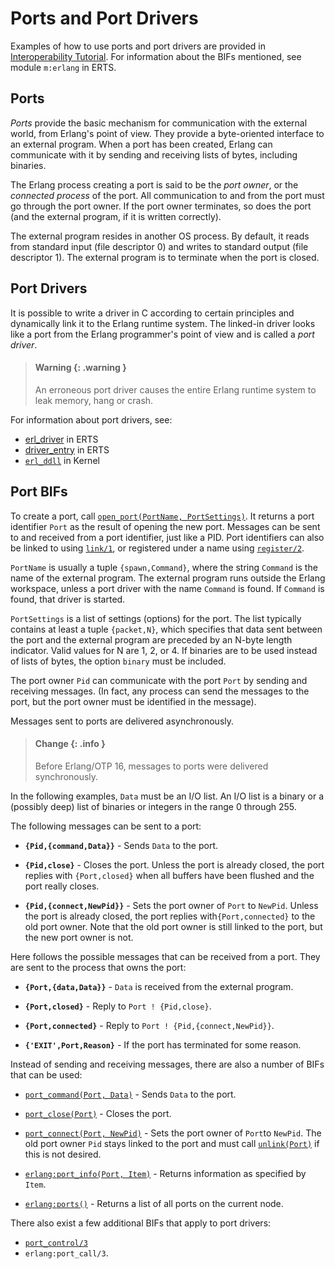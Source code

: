 <!--
%CopyrightBegin%

SPDX-License-Identifier: Apache-2.0

Copyright Ericsson AB 2023-2025. All Rights Reserved.

Licensed under the Apache License, Version 2.0 (the "License");
you may not use this file except in compliance with the License.
You may obtain a copy of the License at

    http://www.apache.org/licenses/LICENSE-2.0

Unless required by applicable law or agreed to in writing, software
distributed under the License is distributed on an "AS IS" BASIS,
WITHOUT WARRANTIES OR CONDITIONS OF ANY KIND, either express or implied.
See the License for the specific language governing permissions and
limitations under the License.

%CopyrightEnd%
-->
# Ports and Port Drivers

Examples of how to use ports and port drivers are provided in
[Interoperability Tutorial](`e:system:tutorial.md`).
For information about the BIFs mentioned, see module `m:erlang` in
ERTS.

## Ports

_Ports_ provide the basic mechanism for communication with the external world,
from Erlang's point of view. They provide a byte-oriented interface to an
external program. When a port has been created, Erlang can communicate with it
by sending and receiving lists of bytes, including binaries.

The Erlang process creating a port is said to be the _port owner_, or the
_connected process_ of the port. All communication to and from the port must go
through the port owner. If the port owner terminates, so does the port (and the
external program, if it is written correctly).

The external program resides in another OS process. By default, it reads from
standard input (file descriptor 0) and writes to standard output (file
descriptor 1). The external program is to terminate when the port is closed.

## Port Drivers

It is possible to write a driver in C according to certain principles and
dynamically link it to the Erlang runtime system. The linked-in driver looks
like a port from the Erlang programmer's point of view and is called a _port
driver_.

> #### Warning {: .warning }
>
> An erroneous port driver causes the entire Erlang runtime system to leak
> memory, hang or crash.

For information about port drivers, see:

- [erl_driver](`e:erts:erl_driver.md`) in ERTS
- [driver_entry](`e:erts:driver_entry.md`) in ERTS
- [`erl_ddll`](`m:erl_ddll`) in Kernel

## Port BIFs

To create a port, call [`open_port(PortName,
PortSettings)`](`erlang:open_port/2`). It returns a port identifier `Port`
as the result of opening the new port. Messages can be sent to
and received from a port identifier, just like a PID. Port
identifiers can also be linked to using [`link/1`](`link/1`), or
registered under a name using [`register/2`](`register/2`).

`PortName` is usually a tuple `{spawn,Command}`, where the string `Command` is
the name of the external program. The external program runs outside the Erlang
workspace, unless a port driver with the name `Command` is found. If `Command`
is found, that driver is started.

`PortSettings` is a list of settings (options) for the port. The list typically
contains at least a tuple `{packet,N}`, which specifies that data sent between
the port and the external program are preceded by an N-byte length indicator.
Valid values for N are 1, 2, or 4. If binaries are to be used instead of lists
of bytes, the option `binary` must be included.

The port owner `Pid` can communicate with the port `Port` by sending and
receiving messages. (In fact, any process can send the messages to the port, but
the port owner must be identified in the message).

Messages sent to ports are delivered asynchronously.

> #### Change {: .info }
>
> Before Erlang/OTP 16, messages to ports were delivered synchronously.

In the following examples, `Data` must be an I/O list. An I/O list is
a binary or a (possibly deep) list of binaries or integers in the
range 0 through 255.

The following messages can be sent to a port:

- **`{Pid,{command,Data}}`** - Sends `Data` to the port.

- **`{Pid,close}`** - Closes the port. Unless the port is already
    closed, the port replies with `{Port,closed}` when all buffers
    have been flushed and the port really closes.

- **`{Pid,{connect,NewPid}}`** - Sets the port owner of `Port` to
    `NewPid`. Unless the port is already closed, the port replies
    with`{Port,connected}` to the old port owner. Note that the old
    port owner is still linked to the port, but the new port owner is
    not.

Here follows the possible messages that can be received from a port. They
are sent to the process that owns the port:

- **`{Port,{data,Data}}`** - `Data` is received from the external program.

- **`{Port,closed}`** - Reply to `Port ! {Pid,close}`.

- **`{Port,connected}`** - Reply to `Port ! {Pid,{connect,NewPid}}`.

- **`{'EXIT',Port,Reason}`** - If the port has terminated for some
    reason.

Instead of sending and receiving messages, there are also a number of BIFs that
can be used:

- [`port_command(Port, Data)`](`port_command/2`) - Sends `Data` to the
  port.

- [`port_close(Port)`](`port_close/1`) - Closes the port.

- [`port_connect(Port, NewPid)`](`port_connect/2`) - Sets the port
  owner of `Port`to `NewPid`. The old port owner `Pid` stays linked to
  the port and must call [`unlink(Port)`](`unlink/1`) if this is not
  desired.

- [`erlang:port_info(Port, Item)`](`erlang:port_info/2`) - Returns
  information as specified by `Item`.

- [`erlang:ports()`](`erlang:ports/0`) - Returns a list of all ports
  on the current node.

There also exist a few additional BIFs that apply to port drivers:

- [`port_control/3`](`port_control/3`)
- `erlang:port_call/3`.
